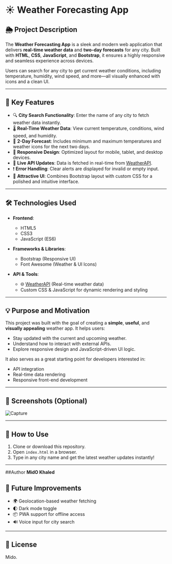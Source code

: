 
# ☀️ Weather Forecasting App

## 🌦️ Project Description

The **Weather Forecasting App** is a sleek and modern web application that delivers **real-time weather data** and **two-day forecasts** for any city. Built with **HTML**, **CSS**, **JavaScript**, and **Bootstrap**, it ensures a highly responsive and seamless experience across devices.

Users can search for any city to get current weather conditions, including temperature, humidity, wind speed, and more—all visually enhanced with icons and a clean UI.

---

## 🚀 Key Features

* 🔍 **City Search Functionality**: Enter the name of any city to fetch weather data instantly.
* 🌡️ **Real-Time Weather Data**: View current temperature, conditions, wind speed, and humidity.
* 📅 **2-Day Forecast**: Includes minimum and maximum temperatures and weather icons for the next two days.
* 📲 **Responsive Design**: Optimized layout for mobile, tablet, and desktop devices.
* 🔁 **Live API Updates**: Data is fetched in real-time from [WeatherAPI](https://www.weatherapi.com/).
* ❗ **Error Handling**: Clear alerts are displayed for invalid or empty input.
* 🎨 **Attractive UI**: Combines Bootstrap layout with custom CSS for a polished and intuitive interface.

---

## 🛠️ Technologies Used

* **Frontend**:

  * HTML5
  * CSS3
  * JavaScript (ES6)

* **Frameworks & Libraries**:

  * Bootstrap (Responsive UI)
  * Font Awesome (Weather & UI Icons)

* **API & Tools**:

  * 🌐 [WeatherAPI](https://www.weatherapi.com/) (Real-time weather data)
  * Custom CSS & JavaScript for dynamic rendering and styling

---

## 💡 Purpose and Motivation

This project was built with the goal of creating a **simple**, **useful**, and **visually appealing** weather app. It helps users:

* Stay updated with the current and upcoming weather.
* Understand how to interact with external APIs.
* Explore responsive design and JavaScript-driven UI logic.

It also serves as a great starting point for developers interested in:

* API integration
* Real-time data rendering
* Responsive front-end development

---

## 📸 Screenshots (Optional)

![Capture](https://github.com/user-attachments/assets/b17af2a3-4cfb-4077-81a2-73886cc3d750)


---

## 📂 How to Use

1. Clone or download this repository.
2. Open `index.html` in a browser.
3. Type in any city name and get the latest weather updates instantly!

---
##Author
**MidO Khaled**
## 📌 Future Improvements

* 🌍 Geolocation-based weather fetching
* 🌓 Dark mode toggle
* 📦 PWA support for offline access
* 🔊 Voice input for city search

---



## 📃 License

Mido.


